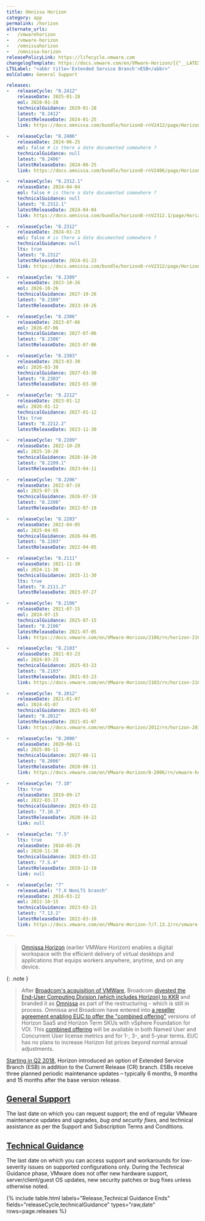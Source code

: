 ```yaml
---
title: Omnissa Horizon
category: app
permalink: /horizon
alternate_urls:
-   /vmwarehorizon
-   /vmware-horizon
-   /omnissahorizon
-   /omnissa-horizon
releasePolicyLink: https://lifecycle.vmware.com
changelogTemplate: https://docs.vmware.com/en/VMware-Horizon/{{"__LATEST__"|replace_first:'.','-'}}/rn/vmware-horizon-{{"__LATEST__"|replace_first:'.','-'|replace:'.',''}}-release-notes/index.html
LTSLabel: "<abbr title='Extended Service Branch'>ESB</abbr>"
eolColumn: General Support

releases:
-   releaseCycle: "8.2412"
    releaseDate: 2025-01-28
    eol: 2028-01-28
    technicalGuidance: 2029-01-28
    latest: "8.2412"
    latestReleaseDate: 2024-01-25
    link: https://docs.omnissa.com/bundle/horizon8-rnV2412/page/Horizon8-ReleaseNotes.html
    
-   releaseCycle: "8.2406"
    releaseDate: 2024-06-25
    eol: false # is there a date documented somewhere ?
    technicalGuidance: null
    latest: "8.2406"
    latestReleaseDate: 2024-06-25
    link: https://docs.omnissa.com/bundle/horizon8-rnV2406/page/Horizon8-ReleaseNotes.html

-   releaseCycle: "8.2312.1"
    releaseDate: 2024-04-04
    eol: false # is there a date documented somewhere ?
    technicalGuidance: null
    latest: "8.2312.1"
    latestReleaseDate: 2024-04-04
    link: https://docs.omnissa.com/bundle/horizon8-rnV2312.1/page/Horizon8-ReleaseNotes.html

-   releaseCycle: "8.2312"
    releaseDate: 2024-01-23
    eol: false # is there a date documented somewhere ?
    technicalGuidance: null
    lts: true
    latest: "8.2312"
    latestReleaseDate: 2024-01-23
    link: https://docs.omnissa.com/bundle/horizon8-rnV2312/page/Horizon8-ReleaseNotes.html

-   releaseCycle: "8.2309"
    releaseDate: 2023-10-26
    eol: 2026-10-26
    technicalGuidance: 2027-10-26
    latest: "8.2309"
    latestReleaseDate: 2023-10-26

-   releaseCycle: "8.2306"
    releaseDate: 2023-07-06
    eol: 2026-07-06
    technicalGuidance: 2027-07-06
    latest: "8.2306"
    latestReleaseDate: 2023-07-06

-   releaseCycle: "8.2303"
    releaseDate: 2023-03-30
    eol: 2026-03-30
    technicalGuidance: 2027-03-30
    latest: "8.2303"
    latestReleaseDate: 2023-03-30

-   releaseCycle: "8.2212"
    releaseDate: 2023-01-12
    eol: 2026-01-12
    technicalGuidance: 2027-01-12
    lts: true
    latest: "8.2212.2"
    latestReleaseDate: 2023-11-30

-   releaseCycle: "8.2209"
    releaseDate: 2022-10-20
    eol: 2025-10-20
    technicalGuidance: 2026-10-20
    latest: "8.2209.1"
    latestReleaseDate: 2023-04-11

-   releaseCycle: "8.2206"
    releaseDate: 2022-07-19
    eol: 2025-07-19
    technicalGuidance: 2026-07-19
    latest: "8.2206"
    latestReleaseDate: 2022-07-19

-   releaseCycle: "8.2203"
    releaseDate: 2022-04-05
    eol: 2025-04-05
    technicalGuidance: 2026-04-05
    latest: "8.2203"
    latestReleaseDate: 2022-04-05

-   releaseCycle: "8.2111"
    releaseDate: 2021-11-30
    eol: 2024-11-30
    technicalGuidance: 2025-11-30
    lts: true
    latest: "8.2111.2"
    latestReleaseDate: 2023-07-27

-   releaseCycle: "8.2106"
    releaseDate: 2021-07-15
    eol: 2024-07-15
    technicalGuidance: 2025-07-15
    latest: "8.2106"
    latestReleaseDate: 2021-07-05
    link: https://docs.vmware.com/en/VMware-Horizon/2106/rn/horizon-2106-release-notes.html

-   releaseCycle: "8.2103"
    releaseDate: 2021-03-23
    eol: 2024-03-23
    technicalGuidance: 2025-03-23
    latest: "8.2103"
    latestReleaseDate: 2021-03-23
    link: https://docs.vmware.com/en/VMware-Horizon/2103/rn/horizon-2103-release-notes.html

-   releaseCycle: "8.2012"
    releaseDate: 2021-01-07
    eol: 2024-01-07
    technicalGuidance: 2025-01-07
    latest: "8.2012"
    latestReleaseDate: 2021-01-07
    link: https://docs.vmware.com/en/VMware-Horizon/2012/rn/horizon-2012-release-notes.html

-   releaseCycle: "8.2006"
    releaseDate: 2020-08-11
    eol: 2025-08-11
    technicalGuidance: 2027-08-11
    latest: "8.2006"
    latestReleaseDate: 2020-08-11
    link: https://docs.vmware.com/en/VMware-Horizon/8-2006/rn/vmware-horizon-8-2006-release-notes/index.html

-   releaseCycle: "7.10"
    lts: true
    releaseDate: 2019-09-17
    eol: 2022-03-17
    technicalGuidance: 2023-03-22
    latest: "7.10.3"
    latestReleaseDate: 2020-10-22
    link: null

-   releaseCycle: "7.5"
    lts: true
    releaseDate: 2018-05-29
    eol: 2020-11-30
    technicalGuidance: 2023-03-22
    latest: "7.5.4"
    latestReleaseDate: 2019-12-19
    link: null

-   releaseCycle: "7"
    releaseLabel: "7.X NonLTS branch"
    releaseDate: 2016-03-22
    eol: 2022-10-15
    technicalGuidance: 2023-03-23
    latest: "7.13.2"
    latestReleaseDate: 2022-03-10
    link: https://docs.vmware.com/en/VMware-Horizon-7/7.13.2/rn/vmware-horizon-7-7132-release-notes/index.html

---
```


> [Omnissa Horizon](https://www.omnissa.com/horizon-8/) (earlier VMWare Horizon) enables a digital workspace with
> the efficient delivery of virtual desktops and applications that equips workers anywhere,
> anytime, and on any device.

{: .note }
> After [Broadcom's acquisition of VMWare](https://investors.broadcom.com/news-releases/news-release-details/broadcom-completes-acquisition-vmware),
> Broadcom [divested the End-User Computing Division
> (which includes Horizon) to KKR](https://media.kkr.com/news-details/?news_id=48701629-ae4d-4d88-b1a9-90a438c6bf6c)
> and branded it as [Omnissa](https://www.omnissa.com/introducing-omnissa-the-former-vmware-end-user-computing-business/) as part of the restructuring - which is still in process.
> Omnissa and Broadcom have entered into [a reseller agreement enabling EUC to offer the "combined offering"](https://www.omnissa.com/setting-the-record-straight-euc-to-continue-to-offer-horizon-with-vsphere-and-vsan/)
> versions of Horizon SaaS and Horizon Term SKUs with vSphere Foundation for VDI. This
> [combined offering](https://kb.omnissa.com/s/article/14804) will be available
> in both Named User and Concurrent User license metrics and for 1-, 3-, and 5-year terms.
> EUC has no plans to increase Horizon list prices beyond normal annual adjustments.

[Starting in Q2 2018,](https://kb.vmware.com/s/article/52845) Horizon introduced an option of
Extended Service Branch (ESB) in addition to the Current Release (CR) branch.  ESBs receive three
planned periodic maintenance updates – typically 6 months, 9 months and 15 months after the base
version release.

## [General Support](https://lifecycle.vmware.com/)

The last date on which you can request support; the end of regular VMware maintenance updates and
upgrades, _bug and security fixes,_ and technical assistance as per the Support and Subscription
Terms and Conditions.

## [Technical Guidance](https://www.vmware.com/support/lifecycle-policies.html)

The last date on which you can access support and workarounds for low-severity issues on supported
configurations only. During the Technical Guidance phase, VMware does not offer new hardware
support, server/client/guest OS updates, new security patches or bug fixes unless otherwise noted.

{% include table.html
   labels="Release,Technical Guidance Ends"
   fields="releaseCycle,technicalGuidance"
   types="raw,date"
   rows=page.releases %}
